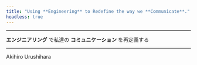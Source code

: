 ```yaml
---
title: "Using **Engineering** to Redefine the way we **Communicate**."
headless: true
---
```


---
<span style="display: inline-block">**エンジニアリング**</span> 
<span style="display: inline-block">で私達の</span>
<span style="display: inline-block">**コミュニケーション**</span> 
<span style="display: inline-block">を再定義する</span>

--- 
Akihiro Urushihara